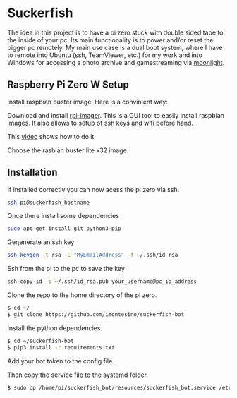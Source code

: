 # Suckerfish

The idea in this project is to have a pi zero stuck with double sided tape to the inside of your pc.
Its main functionality is to power and/or reset the bigger pc remotely.
My main use case is a dual boot system, where I have to remote into Ubuntu (ssh, TeamViewer, etc.)
for my work and into Windows for accessing a photo archive and gamestreaming via
[moonlight](https://moonlight-stream.org/).

<!-- TODO: Add Hardware instructions section -->
## Raspberry Pi Zero W Setup

Install raspbian buster image. Here is a convinient way:

Download and install [rpi-imager](https://www.raspberrypi.com/software/). This is a GUI tool to
easily install raspbian images. It also allows to setup of ssh keys and wifi before hand.

This [video](https://www.youtube.com/watch?v=om8gGB3gyT0) shows how to do it.

Choose the rasbian buster lite x32 image.

<!-- picture of the main menu -->

<!-- picture of the correct raspbian image-->

## Installation

If installed correctly you can now acess the pi zero via ssh.

```bash
ssh pi@suckerfish_hostname
```

Once there install some dependencies

```bash
sudo apt-get install git python3-pip
```

Geŋenerate an ssh key

```bash
ssh-keygen -t rsa -C "MyEmailAddress" -f ~/.ssh/id_rsa
```

Ssh from the pi to the pc to save the key

```bash
ssh-copy-id -i ~/.ssh/id_rsa.pub your_username@pc_ip_address
```

Clone the repo to the home directory of the pi zero.

```bash
$ cd ~/
$ git clone https://github.com/imontesino/suckerfish-bot
```

Install the python dependencies.

```bash
$ cd ~/suckerfish-bot
$ pip3 install -r requirements.txt
```

Add your bot token to the config file.

Then copy the service file to the systemd folder.

```bash
$ sudo cp /home/pi/suckerfish_bot/resources/suckerfish_bot.service /etc/systemd/system/
```
